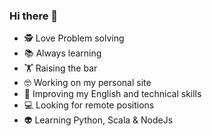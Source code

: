 ### Hi there 👋

- 🕵 Love Problem solving
- 📚 Always learning 
- 🏋 Raising the bar
- 🤓 Working on my personal site 
- 🧠 Improving my English and technical skills 
- 💻 Looking for remote positions
- 👽 Learning Python, Scala & NodeJs 
<!--
**fpineda3105/fpineda3105** is a ✨ _special_ ✨ repository because its `README.md` (this file) appears on your GitHub profile.

Here are some ideas to get you started:

- 🔭 I’m currently working on ...
- 🌱 I’m currently learning ...
- 👯 I’m looking to collaborate on ...
- 🤔 I’m looking for help with ...
- 💬 Ask me about ...
- 📫 How to reach me: ...
- 😄 Pronouns: ...
- ⚡ Fun fact: ...
-->
